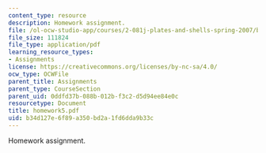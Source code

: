 ```yaml
---
content_type: resource
description: Homework assignment.
file: /ol-ocw-studio-app/courses/2-081j-plates-and-shells-spring-2007/b34d127e6f89a350bd2a1fd6dda9b33c_homework5.pdf
file_size: 111824
file_type: application/pdf
learning_resource_types:
- Assignments
license: https://creativecommons.org/licenses/by-nc-sa/4.0/
ocw_type: OCWFile
parent_title: Assignments
parent_type: CourseSection
parent_uid: 0ddfd37b-088b-012b-f3c2-d5d94ee84e0c
resourcetype: Document
title: homework5.pdf
uid: b34d127e-6f89-a350-bd2a-1fd6dda9b33c
---
```

Homework assignment.